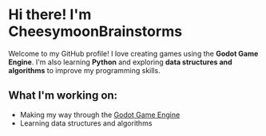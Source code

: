 # Hi there! I'm CheesymoonBrainstorms

Welcome to my GitHub profile! I love creating games using the **Godot Game Engine**. I'm also learning **Python** and exploring **data structures and algorithms** to improve my programming skills.

## What I'm working on:
- Making my way through the [Godot Game Engine](https://godotengine.org/)
- Learning data structures and algorithms
